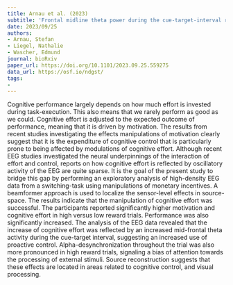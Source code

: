 ```yaml
---
title: Arnau et al. (2023)
subtitle: 'Frontal midline theta power during the cue-target-interval reflects increased cognitive effort in rewarded task-switching'
date: 2023/09/25
authors:
- Arnau, Stefan
- Liegel, Nathalie
- Wascher, Edmund
journal: bioRxiv
paper_url: https://doi.org/10.1101/2023.09.25.559275
data_url: https://osf.io/ndgst/
tags:
-
---
```


Cognitive performance largely depends on how much effort is invested during task-execution. This also means that we rarely perform as good as we could. Cognitive effort is adjusted to the expected outcome of performance, meaning that it is driven by motivation. The results from recent studies investigating the effects manipulations of motivation clearly suggest that it is the expenditure of cognitive control that is particularly prone to being affected by modulations of cognitive effort. Although recent EEG studies investigated the neural underpinnings of the interaction of effort and control, reports on how cognitive effort is reflected by oscillatory activity of the EEG are quite sparse. It is the goal of the present study to bridge this gap by performing an exploratory analysis of high-density EEG data from a switching-task using manipulations of monetary incentives. A beamformer approach is used to localize the sensor-level effects in source-space. The results indicate that the manipulation of cognitive effort was successful. The participants reported significantly higher motivation and cognitive effort in high versus low reward trials. Performance was also significantly increased. The analysis of the EEG data revealed that the increase of cognitive effort was reflected by an increased mid-frontal theta activity during the cue-target interval, suggesting an increased use of proactive control. Alpha-desynchronization throughout the trial was also more pronounced in high reward trials, signaling a bias of attention towards the processing of external stimuli. Source reconstruction suggests that these effects are located in areas related to cognitive control, and visual processing.
